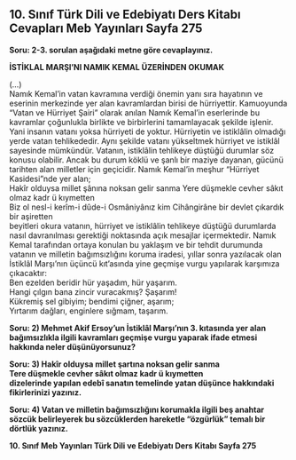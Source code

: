 ## 10. Sınıf Türk Dili ve Edebiyatı Ders Kitabı Cevapları Meb Yayınları Sayfa 275

**Soru: 2-3. sorulan aşağıdaki metne göre cevaplayınız.**

**İSTİKLAL MARŞI’NI NAMIK KEMAL ÜZERİNDEN OKUMAK**

(…)  
 Namık Kemal’in vatan kavramına verdiği önemin yanı sıra hayatının ve eserinin merkezinde yer alan kavramlardan birisi de hürriyettir. Kamuoyunda “Vatan ve Hürriyet Şairi” olarak anılan Namık Kemal’in eserlerinde bu kavramlar çoğunlukla birlikte ve birbirlerini tamamlayacak şekilde işlenir. Yani insanın vatanı yoksa hürriyeti de yoktur. Hürriyetin ve istiklâlin olmadığı yerde vatan tehlikededir. Aynı şekilde vatanı yükseltmek hürriyet ve istiklâl sayesinde mümkündür. Vatanın, istiklâlin tehlikeye düştüğü durumlar söz konusu olabilir. Ancak bu durum köklü ve şanlı bir maziye dayanan, gücünü tarihten alan milletler için geçicidir. Namık Kemal’in meşhur “Hürriyet Kasidesi”nde yer alan;  
 Hakîr olduysa millet şânına noksan gelir sanma Yere düşmekle cevher sâkıt olmaz kadr ü kıymetten  
 Biz ol nesl-i kerîm-i dûde-i Osmâniyânız kim Cihângirâne bir devlet çıkardık bir aşiretten  
 beyitleri okura vatanın, hürriyet ve istiklâlin tehlikeye düştüğü durumlarda nasıl davranılması gerektiği noktasında açık mesajlar içermektedir. Namık Kemal tarafından ortaya konulan bu yaklaşım ve bir tehdit durumunda vatanın ve milletin bağımsızlığını koruma iradesi, yıllar sonra yazılacak olan İstiklâl Marşı’nın üçüncü kıt’asında yine geçmişe vurgu yapılarak karşımıza çıkacaktır:  
 Ben ezelden beridir hür yaşadım, hür yaşarım.  
 Hangi çılgın bana zincir vuracakmış? Şaşarım!  
 Kükremiş sel gibiyim; bendimi çiğner, aşarım;  
 Yırtarım dağları, enginlere sığmam, taşarım.

**Soru: 2) Mehmet Akif Ersoy’un İstiklâl Marşı’nın 3. kıtasında yer alan bağımsızlıkla ilgili kavramları geçmişe vurgu yaparak ifade etmesi hakkında neler düşünüyorsunuz?**

**Soru: 3) Hakîr olduysa millet şartına noksan gelir sanma  
 Tere düşmekle cevher sâkıt olmaz kadr ü kıymetten  
 dizelerinde yapılan edebî sanatın temelinde yatan düşünce hakkındaki fikirlerinizi yazınız.**

**Soru: 4) Vatan ve milletin bağımsızlığını korumakla ilgili beş anahtar sözcük belirleyerek bu sözcüklerden hareketle “özgürlük” temalı bir dörtlük yazınız.**

**10. Sınıf Meb Yayınları Türk Dili ve Edebiyatı Ders Kitabı Sayfa 275**